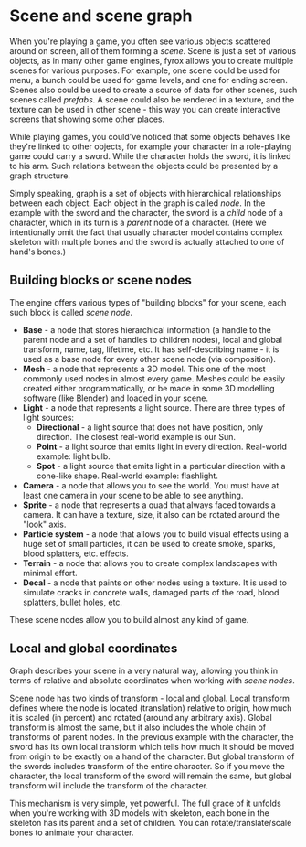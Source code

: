# Scene and scene graph

When you're playing a game, you often see various objects scattered around on screen, all of them forming a
_scene_. Scene is just a set of various objects, as in many other game engines, fyrox allows you to create multiple
scenes for various purposes. For example, one scene could be used for menu, a bunch could be used for game levels,
and one for ending screen. Scenes also could be used to create a source of data for other scenes, such scenes called
_prefabs_. A scene could also be rendered in a texture, and the texture can be used in other scene - this way you
can create interactive screens that showing some other places.

While playing games, you could've noticed that some objects behaves like they're linked to other objects, for example
your character in a role-playing game could carry a sword. While the character holds the sword, it is linked to his
arm. Such relations between the objects could be presented by a graph structure.

Simply speaking, graph is a set of objects with hierarchical relationships between each object. Each object in the
graph is called _node_. In the example with the sword and the character, the sword is a _child_ node of a character,
which in its turn is a _parent_ node of a character. (Here we intentionally omit the fact that usually character
model contains complex skeleton with multiple bones and the sword is actually attached to one of hand's bones.)

## Building blocks or scene nodes

The engine offers various types of "building blocks" for your scene, each such block is called _scene node_.

- **Base** - a node that stores hierarchical information (a handle to the parent node and a set of handles
  to children nodes), local and global transform, name, tag, lifetime, etc. It has self-describing name - it
  is used as a base node for every other scene node (via composition).
- **Mesh** - a node that represents a 3D model. This one of the most commonly used nodes in almost every game.
  Meshes could be easily created either programmatically, or be made in some 3D modelling software (like Blender)
  and loaded in your scene.
- **Light** - a node that represents a light source. There are three types of light sources:
    - **Directional** - a light source that does not have position, only direction. The closest real-world example
      is our Sun.
    - **Point** - a light source that emits light in every direction. Real-world example: light bulb.
    - **Spot** - a light source that emits light in a particular direction with a cone-like shape. Real-world example:
      flashlight.
- **Camera** - a node that allows you to see the world. You must have at least one camera in your scene to be
  able to see anything.
- **Sprite** - a node that represents a quad that always faced towards a camera. It can have a texture, size, it
  also can be rotated around the "look" axis.
- **Particle system** - a node that allows you to build visual effects using a huge set of small particles, it
  can be used to create smoke, sparks, blood splatters, etc. effects.
- **Terrain** - a node that allows you to create complex landscapes with minimal effort.
- **Decal** - a node that paints on other nodes using a texture. It is used to simulate cracks in concrete walls,
  damaged parts of the road, blood splatters, bullet holes, etc.

These scene nodes allow you to build almost any kind of game.

## Local and global coordinates

Graph describes your scene in a very natural way, allowing you think in terms of relative and absolute coordinates
when working with _scene nodes_.

Scene node has two kinds of transform - local and global. Local transform defines where the node is located
(translation) relative to origin, how much it is scaled (in percent) and rotated (around any arbitrary axis).
Global transform is almost the same, but it also includes the whole chain of transforms of parent nodes. In the
previous example with the character, the sword has its own local transform which tells how much it should be
moved from origin to be exactly on a hand of the character. But global transform of the swords includes transform
of the entire character. So if you move the character, the local transform of the sword will remain the same, but
global transform will include the transform of the character.

This mechanism is very simple, yet powerful. The full grace of it unfolds when you're working with 3D models with
skeleton, each bone in the skeleton has its parent and a set of children. You can rotate/translate/scale bones to
animate your character.
